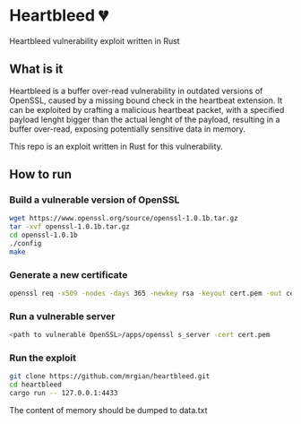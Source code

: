 # Heartbleed 💔
Heartbleed vulnerability exploit written in Rust

## What is it
Heartbleed is a buffer over-read vulnerability in outdated versions of OpenSSL, caused by a missing bound check in the heartbeat extension.
It can be exploited by crafting a malicious heartbeat packet, with a specified payload lenght bigger than the actual lenght of the payload, 
resulting in a buffer over-read, exposing potentially sensitive data in memory.

This repo is an exploit written in Rust for this vulnerability.

## How to run
### Build a vulnerable version of OpenSSL
```zsh
wget https://www.openssl.org/source/openssl-1.0.1b.tar.gz
tar -xvf openssl-1.0.1b.tar.gz
cd openssl-1.0.1b
./config
make
```

### Generate a new certificate
```zsh
openssl req -x509 -nodes -days 365 -newkey rsa -keyout cert.pem -out cert.pem
```

### Run a vulnerable server
```zsh
<path to vulnerable OpenSSL>/apps/openssl s_server -cert cert.pem
```

### Run the exploit
```zsh
git clone https://github.com/mrgian/heartbleed.git
cd heartbleed
cargo run -- 127.0.0.1:4433
```

The content of memory should be dumped to data.txt


